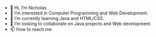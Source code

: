 - 👋 Hi, I’m Nicholas
- 👀 I’m interested in Computer Programming and Web Development.
- 🌱 I’m currently learning Java and HTML/CSS.
- 💞️ I’m looking to collaborate on Java projects and Web development.
- 📫 How to reach me 

<!---
NEOCLOUD0/NEOCLOUD0 is a ✨ special ✨ repository because its `README.md` (this file) appears on your GitHub profile.
You can click the Preview link to take a look at your changes.
--->

